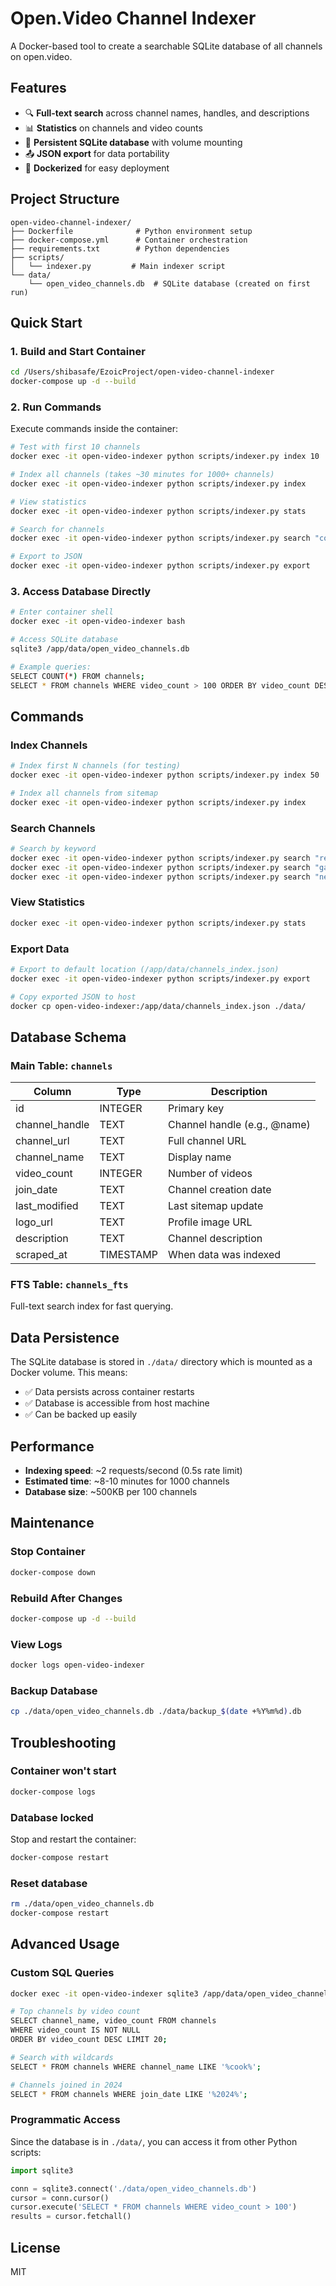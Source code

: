 # Open.Video Channel Indexer

A Docker-based tool to create a searchable SQLite database of all channels on open.video.

## Features

- 🔍 **Full-text search** across channel names, handles, and descriptions
- 📊 **Statistics** on channels and video counts
- 💾 **Persistent SQLite database** with volume mounting
- 📤 **JSON export** for data portability
- 🐳 **Dockerized** for easy deployment

## Project Structure

```
open-video-channel-indexer/
├── Dockerfile              # Python environment setup
├── docker-compose.yml      # Container orchestration
├── requirements.txt        # Python dependencies
├── scripts/
│   └── indexer.py         # Main indexer script
└── data/
    └── open_video_channels.db  # SQLite database (created on first run)
```

## Quick Start

### 1. Build and Start Container

```bash
cd /Users/shibasafe/EzoicProject/open-video-channel-indexer
docker-compose up -d --build
```

### 2. Run Commands

Execute commands inside the container:

```bash
# Test with first 10 channels
docker exec -it open-video-indexer python scripts/indexer.py index 10

# Index all channels (takes ~30 minutes for 1000+ channels)
docker exec -it open-video-indexer python scripts/indexer.py index

# View statistics
docker exec -it open-video-indexer python scripts/indexer.py stats

# Search for channels
docker exec -it open-video-indexer python scripts/indexer.py search "cooking"

# Export to JSON
docker exec -it open-video-indexer python scripts/indexer.py export
```

### 3. Access Database Directly

```bash
# Enter container shell
docker exec -it open-video-indexer bash

# Access SQLite database
sqlite3 /app/data/open_video_channels.db

# Example queries:
SELECT COUNT(*) FROM channels;
SELECT * FROM channels WHERE video_count > 100 ORDER BY video_count DESC LIMIT 10;
```

## Commands

### Index Channels

```bash
# Index first N channels (for testing)
docker exec -it open-video-indexer python scripts/indexer.py index 50

# Index all channels from sitemap
docker exec -it open-video-indexer python scripts/indexer.py index
```

### Search Channels

```bash
# Search by keyword
docker exec -it open-video-indexer python scripts/indexer.py search "recipes"
docker exec -it open-video-indexer python scripts/indexer.py search "gaming"
docker exec -it open-video-indexer python scripts/indexer.py search "news"
```

### View Statistics

```bash
docker exec -it open-video-indexer python scripts/indexer.py stats
```

### Export Data

```bash
# Export to default location (/app/data/channels_index.json)
docker exec -it open-video-indexer python scripts/indexer.py export

# Copy exported JSON to host
docker cp open-video-indexer:/app/data/channels_index.json ./data/
```

## Database Schema

### Main Table: `channels`

| Column          | Type      | Description                    |
|-----------------|-----------|--------------------------------|
| id              | INTEGER   | Primary key                    |
| channel_handle  | TEXT      | Channel handle (e.g., @name)   |
| channel_url     | TEXT      | Full channel URL               |
| channel_name    | TEXT      | Display name                   |
| video_count     | INTEGER   | Number of videos               |
| join_date       | TEXT      | Channel creation date          |
| last_modified   | TEXT      | Last sitemap update            |
| logo_url        | TEXT      | Profile image URL              |
| description     | TEXT      | Channel description            |
| scraped_at      | TIMESTAMP | When data was indexed          |

### FTS Table: `channels_fts`

Full-text search index for fast querying.

## Data Persistence

The SQLite database is stored in `./data/` directory which is mounted as a Docker volume. This means:

- ✅ Data persists across container restarts
- ✅ Database is accessible from host machine
- ✅ Can be backed up easily

## Performance

- **Indexing speed**: ~2 requests/second (0.5s rate limit)
- **Estimated time**: ~8-10 minutes for 1000 channels
- **Database size**: ~500KB per 100 channels

## Maintenance

### Stop Container

```bash
docker-compose down
```

### Rebuild After Changes

```bash
docker-compose up -d --build
```

### View Logs

```bash
docker logs open-video-indexer
```

### Backup Database

```bash
cp ./data/open_video_channels.db ./data/backup_$(date +%Y%m%d).db
```

## Troubleshooting

### Container won't start

```bash
docker-compose logs
```

### Database locked

Stop and restart the container:
```bash
docker-compose restart
```

### Reset database

```bash
rm ./data/open_video_channels.db
docker-compose restart
```

## Advanced Usage

### Custom SQL Queries

```bash
docker exec -it open-video-indexer sqlite3 /app/data/open_video_channels.db

# Top channels by video count
SELECT channel_name, video_count FROM channels
WHERE video_count IS NOT NULL
ORDER BY video_count DESC LIMIT 20;

# Search with wildcards
SELECT * FROM channels WHERE channel_name LIKE '%cook%';

# Channels joined in 2024
SELECT * FROM channels WHERE join_date LIKE '%2024%';
```

### Programmatic Access

Since the database is in `./data/`, you can access it from other Python scripts:

```python
import sqlite3

conn = sqlite3.connect('./data/open_video_channels.db')
cursor = conn.cursor()
cursor.execute('SELECT * FROM channels WHERE video_count > 100')
results = cursor.fetchall()
```

## License

MIT
